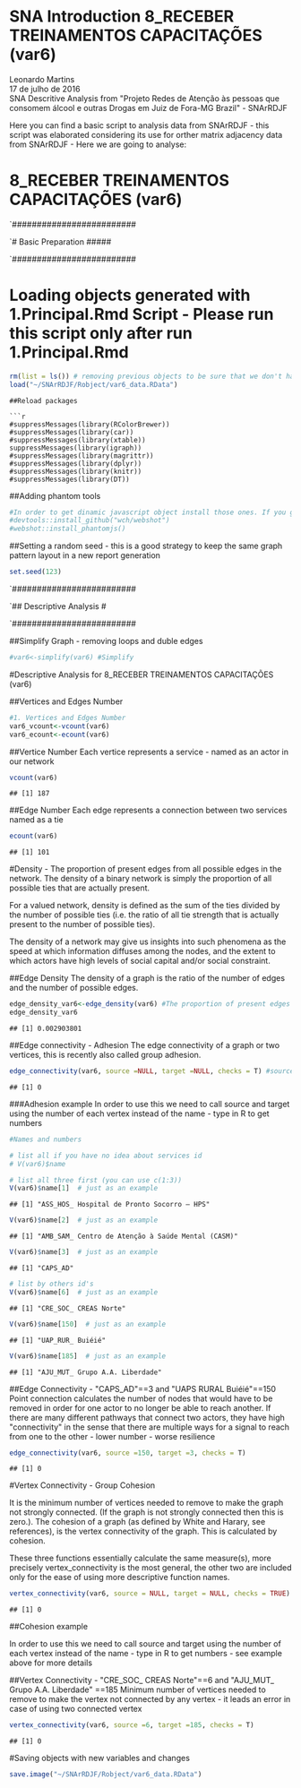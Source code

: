 # SNA Introduction 8_RECEBER TREINAMENTOS CAPACITAÇÕES (var6)
Leonardo Martins  
17 de julho de 2016  
SNA Descritive Analysis from "Projeto Redes de Atenção às pessoas que consomem álcool e outras Drogas em Juiz de Fora-MG   Brazil"  - SNArRDJF

Here you can find a basic script to analysis data from SNArRDJF - this script was elaborated considering its use for orther matrix adjacency data from SNArRDJF - Here we are going to analyse:

# 8_RECEBER TREINAMENTOS CAPACITAÇÕES (var6)

`#########################

`# Basic Preparation #####

`#########################

# Loading objects generated with 1.Principal.Rmd Script - Please run this script only after run 1.Principal.Rmd

```r
rm(list = ls()) # removing previous objects to be sure that we don't have objects conflicts name
load("~/SNArRDJF/Robject/var6_data.RData")
```

```
##Reload packages

```r
#suppressMessages(library(RColorBrewer))
#suppressMessages(library(car))
#suppressMessages(library(xtable))
suppressMessages(library(igraph))
#suppressMessages(library(magrittr))
#suppressMessages(library(dplyr))
#suppressMessages(library(knitr))
#suppressMessages(library(DT))
```
##Adding phantom tools

```r
#In order to get dinamic javascript object install those ones. If you get problems installing go to Stackoverflow.com and type your error to discover what to do. In some cases the libraries need to be intalled in outside R libs.
#devtools::install_github("wch/webshot")
#webshot::install_phantomjs()
```
##Setting a random seed - this is a good strategy to keep the same graph pattern layout in a new report generation

```r
set.seed(123)
```

`#########################

`## Descriptive Analysis #

`#########################

##Simplify Graph - removing loops and duble edges 

```r
#var6<-simplify(var6) #Simplify
```
#Descriptive Analysis for 8_RECEBER TREINAMENTOS CAPACITAÇÕES (var6)

##Vertices and Edges Number

```r
#1. Vertices and Edges Number
var6_vcount<-vcount(var6)
var6_ecount<-ecount(var6)
```
##Vertice Number
Each vertice represents a service - named as an actor in our network

```r
vcount(var6)
```

```
## [1] 187
```
##Edge Number
Each edge represents a connection between two services named as a tie

```r
ecount(var6)
```

```
## [1] 101
```

#Density - The proportion of present edges from all possible edges in the network.
The density of a binary network is simply the proportion of all possible ties that are actually present.

For a valued network, density is defined as the sum of the ties divided by the number of possible ties (i.e. the ratio of all tie strength that is actually present to the number of possible ties).  

The density of a network may give us insights into such phenomena as the speed at which information diffuses among the nodes, and the extent to which actors have high levels of social capital and/or social constraint.


##Edge Density
The density of a graph is the ratio of the number of edges and the number of possible edges.

```r
edge_density_var6<-edge_density(var6) #The proportion of present edges from all possible edges in the network.
edge_density_var6
```

```
## [1] 0.002903801
```
##Edge connectivity - Adhesion
The edge connectivity of a graph or two vertices, this is recently also called group adhesion.

```r
edge_connectivity(var6, source =NULL, target =NULL, checks = T) #source and target can be replaced - their are here just as default
```

```
## [1] 0
```
###Adhesion example
In order to use this we need to call source and target using the number of each vertex instead of the name - type in R to get numbers


```r
#Names and numbers

# list all if you have no idea about services id
# V(var6)$name 

# list all three first (you can use c(1:3))
V(var6)$name[1]  # just as an example
```

```
## [1] "ASS_HOS_ Hospital de Pronto Socorro – HPS"
```

```r
V(var6)$name[2]  # just as an example
```

```
## [1] "AMB_SAM_ Centro de Atenção à Saúde Mental (CASM)"
```

```r
V(var6)$name[3]  # just as an example
```

```
## [1] "CAPS_AD"
```

```r
# list by others id's
V(var6)$name[6]  # just as an example
```

```
## [1] "CRE_SOC_ CREAS Norte"
```

```r
V(var6)$name[150]  # just as an example
```

```
## [1] "UAP_RUR_ Buiéié"
```

```r
V(var6)$name[185]  # just as an example
```

```
## [1] "AJU_MUT_ Grupo A.A. Liberdade"
```
##Edge Connectivity - "CAPS_AD"==3 and "UAPS RURAL Buiéié"==150
Point connection calculates the number of nodes that would have to be removed in order for one actor to no longer be able to reach another.  If there are many different pathways that connect two actors, they have high "connectivity" in the sense that there are multiple ways for a signal to reach from one to the other - lower number - worse resilience 


```r
edge_connectivity(var6, source =150, target =3, checks = T) 
```

```
## [1] 0
```

#Vertex Connectivity - Group Cohesion

It is the minimum number of vertices needed to remove to make the graph not strongly connected. (If the graph is not strongly connected then this is zero.). The cohesion of a graph (as defined by White and Harary, see references), is the vertex connectivity of the graph. This is calculated by cohesion.

These three functions essentially calculate the same measure(s), more precisely vertex_connectivity is the most general, the other two are included only for the ease of using more descriptive function names.


```r
vertex_connectivity(var6, source = NULL, target = NULL, checks = TRUE)
```

```
## [1] 0
```

##Cohesion example

In order to use this we need to call source and target using the number of each vertex instead of the name - type in R to get numbers - see example above for more details 

##Vertex Connectivity - "CRE_SOC_ CREAS Norte"==6 and "AJU_MUT_ Grupo A.A. Liberdade" ==185
Minimum number of vertices needed to remove to make the vertex not connected by any vertex - it leads an error in case of using two connected vertex 

```r
vertex_connectivity(var6, source =6, target =185, checks = T) 
```

```
## [1] 0
```

#Saving objects with new variables and changes

```r
save.image("~/SNArRDJF/Robject/var6_data.RData") 
```
